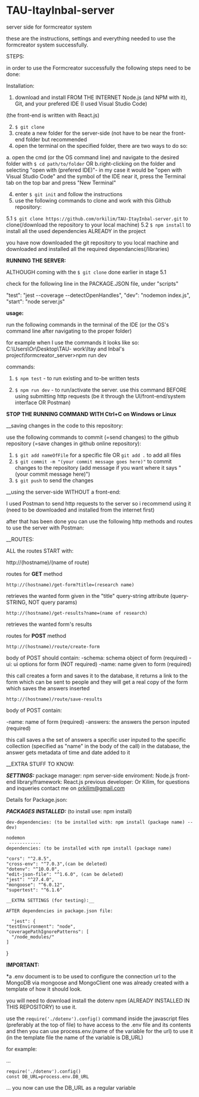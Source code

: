 # TAU-ItayInbal-server
server side for formcreator system

these are the instructions, settings and everything needed to use the formcreator system successfully.

STEPS:

in order to use the Formcreator successfully the following steps need to be done:

Installation:

1. download and install FROM THE INTERNET Node.js (and NPM with it), Git, and your prefered IDE (I used Visual Studio Code)
  
  (the front-end is written with React.js)

2. ```$ git clone ```
3. create a new folder for the server-side (not have to be near the front-end folder but recommended
4. open the terminal on the specified folder, there are two ways to do so: 

a. open the cmd (or the OS command line) and navigate to the desired folder with ```$ cd path/to/folder``` 
OR
b.right-clicking on the folder and selecting "open with (prefered IDE)"- in my case it would be "open with Visual Studio Code" and the symbol of the IDE near it,
  press the Terminal tab on the top bar and press "New Terminal"
  
4. enter ```$ git init``` and follow the instructions
5. use the following commands to clone and work with this Github repository:
  
  5.1 ```$ git clone https://github.com/orkilim/TAU-ItayInbal-server.git``` to clone(/download the repository to your local machine)
  5.2 ```$ npm install``` to install all the used dependencies ALREADY in the project

you have now downloaded the git repository to you local machine and downloaded and installed all the required dependancies(/libraries)

__RUNNING THE SERVER:__
 
 ALTHOUGH coming with the ```$ git clone``` done earlier in stage 5.1
 
 check for the following line in the PACKAGE.JSON file, under "scripts"
 
 "test": "jest --coverage --detectOpenHandles",
 "dev": "nodemon index.js",
 "start": "node server.js"
 
 __usage:__
 
 run the following commands in the terminal of the IDE (or the OS's command line after navigating to the proper folder)
 
 for example when I use the commands it looks like so: C:\Users\Or\Desktop\TAU- work\Itay and Inbal's project\formcreator_server>npm run dev
 
 commands:
 
1. ```$ npm test``` - to run existing and to-be written tests
 
2. ```$ npm run dev``` - to run/activate the server. use this command BEFORE using submitting http requests (be it through the UI/front-end/system interface OR Postman)

__STOP THE RUNNING COMMAND WITH Ctrl+C on Windows or Linux__

__saving changes in the code to this repository:

use the following commands to commit (=send changes) to the github repository (=save changes in github online repository):

1. ```$ git add nameOfFile``` for a specific file OR ```git add .``` to add all files
2. ```$ git commit -m "(your commit message goes here)"``` to commit changes to the repository (add message if you want where it says "(your commit message here)")
3. ```$ git push``` to send the changes

__using the server-side WITHOUT a front-end:

I used Postman to send http requests to the server so i recommend using it (need to be downloaded and installed from the internet first)

after that has been done you can use the following http methods and routes to use the server with Postman:

__ROUTES:
  
  ALL the routes START with:
  
  http://(hostname)/(name of route)
  
  routes for __GET__ method
  
  ```http://(hostname)/get-form?title=(research name)```
  
  retrieves the wanted form given in the "title" query-string attribute (query-STRING, NOT query params)
  
  ```http://(hostname)/get-results?name=(name of research)```
  
  retrieves the wanted form's results
  

  routes for __POST__ method
  
  ```http://(hostname)/route/create-form```
  
  body of POST should contain:
  -schema: schema object of form (required)
  -ui: ui options for form (NOT required)
  -name: name given to form (required)
  
  
  this call creates a form and saves it to the database, it returns a link to the form which can be sent to people and they will get a real copy of the form which saves the answers inserted
  
  ```http://(hostname)/route/save-results```
  
  body of POST contain:
  
  -name: name of form (required)
  -answers: the answers the person inputed (required)
  
  this call saves a the set of answers a specific user inputed to the specific collection (specified as "name" in the body of the call) in the database, the answer gets metadata of time and date added to it
  
 

__EXTRA STUFF TO KNOW:

_____SETTINGS:_____
package manager: npm
server-side enviroment: Node.js 
front-end library/framework: React.js 
previous developer: Or Kilim, for questions and inqueries contact me on orkilim@gmail.com

Details for Package.json:


  _____PACKAGES INSTALLED:_____ (to install use: npm install)
  
    dev-dependencies: (to be installed with: npm install (package name) --dev)
    
    nodemon
     ------------
    dependencies: (to be installed with npm install (package name)
    
    "cors": "^2.8.5", 
    "cross-env": "^7.0.3",(can be deleted)
    "dotenv": "^10.0.0",
    "edit-json-file": "^1.6.0", (can be deleted)
    "jest": "^27.4.0",
    "mongoose": "^6.0.12",
    "supertest": "^6.1.6"
    
    __EXTRA SETTINGS (for testing):__
    
    AFTER dependencies in package.json file:
      
      "jest": {
    "testEnvironment": "node",
    "coveragePathIgnorePatterns": [
      "/node_modules/"
    ]
  }
  
  __IMPORTANT:__
  
  *a .env document is to be used to configure the connection url to the MongoDB via mongoose and MongoClient
  one was already created with a template of how it should look.
  
  you will need to download install the dotenv npm (ALREADY INSTALLED IN THIS REPOSITORY) to use it. 
  
  use the ```require('./dotenv').config()``` command inside the javascript files (preferably at the top of file) to have access to the .env file and its contents
  and then you can use process.env.(name of the variable for the url) to use it (in the template file the name of the variable is DB_URL)
  
  for example: 
  
  ...
  ```
  require('./dotenv').config()
  const DB_URL=process.env.DB_URL
  ```
  ...
  you now can use the DB_URL as a regular variable
  
  
  
  
  
  
  
  
  

